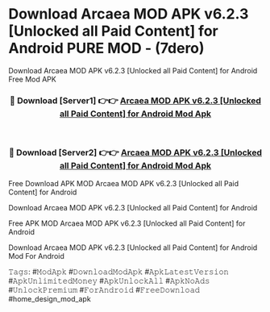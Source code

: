 # Download Arcaea MOD APK v6.2.3 [Unlocked all Paid Content] for Android PURE MOD - (7dero)
Download Arcaea MOD APK v6.2.3 [Unlocked all Paid Content] for Android Free Mod APK

<div align="center">
<h3>🔴 Download [Server1] 👉👉 <a href="https://apk-comot.site?title=Arcaea_MOD_APK_v6.2.3_[Unlocked_all_Paid_Content]_for_Android">Arcaea MOD APK v6.2.3 [Unlocked all Paid Content] for Android Mod Apk</a></h3><br>

<h3>🔴 Download [Server2] 👉👉 <a href="https://apk-comot.site?title=Arcaea_MOD_APK_v6.2.3_[Unlocked_all_Paid_Content]_for_Android">Arcaea MOD APK v6.2.3 [Unlocked all Paid Content] for Android Mod Apk</a></h3>
</div>


Free Download APK MOD Arcaea MOD APK v6.2.3 [Unlocked all Paid Content] for Android

Download Arcaea MOD APK v6.2.3 [Unlocked all Paid Content] for Android 

Free APK MOD Arcaea MOD APK v6.2.3 [Unlocked all Paid Content] for Android 

Download Arcaea MOD APK v6.2.3 [Unlocked all Paid Content] for Android Mod For Android

𝚃𝚊𝚐𝚜: #𝙼𝚘𝚍𝙰𝚙𝚔 #𝙳𝚘𝚠𝚗𝚕𝚘𝚊𝚍𝙼𝚘𝚍𝙰𝚙𝚔 #𝙰𝚙𝚔𝙻𝚊𝚝𝚎𝚜𝚝𝚅𝚎𝚛𝚜𝚒𝚘𝚗 #𝙰𝚙𝚔𝚄𝚗𝚕𝚒𝚖𝚒𝚝𝚎𝚍𝙼𝚘𝚗𝚎𝚢 #𝙰𝚙𝚔𝚄𝚗𝚕𝚘𝚌𝚔𝙰𝚕𝚕 #𝙰𝚙𝚔𝙽𝚘𝙰𝚍𝚜 #𝚄𝚗𝚕𝚘𝚌𝚔𝙿𝚛𝚎𝚖𝚒𝚞𝚖 #𝙵𝚘𝚛𝙰𝚗𝚍𝚛𝚘𝚒𝚍 #𝙵𝚛𝚎𝚎𝙳𝚘𝚠𝚗𝚕𝚘𝚊𝚍 #home_design_mod_apk